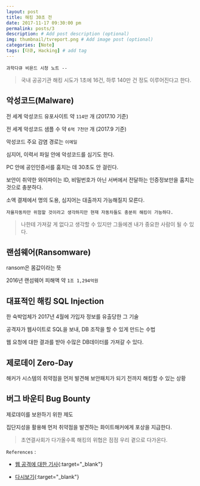 ```yaml
---
layout: post
title: 해킹 30초 전
date: 2017-11-17 09:30:00 pm
permalink: posts/3
description: # Add post description (optional)
img: thumbnail/tvreport.png # Add image post (optional)
categories: [Note]
tags: [다큐, Hacking] # add tag
---
```


`과학다큐 비욘드 시청 노트 --`

> 국내 공공기관 해킹 시도가 1초에 16건, 하루 140만 건 정도 이루어진다고 한다.

## 악성코드(Malware)

전 세계 악성코드 유포사이트 약 `114만` 개 (2017.10 기준)

전 세계 악성코드 샘플 수 약 `6억 7천만` 개 (2017.9 기준)

악성코드 주요 감염 경로는 `이메일`

심지어, 이력서 파일 안에 악성코드를 심기도 한다.

PC 안에 공인인증서를 훔치는 데 30초도 안 걸린다.

보안이 취약한 와이파이는 ID, 비밀번호가 아닌 서버에서 전달하는 인증정보만을 훔치는 것으로 충분하다.

소액 결제에서 명의 도용, 심지어는 대출까지 가능해질지 모른다.

`자율자동차만 위험할 것이라고 생각하지만 현재 자동차들도 충분히 해킹이 가능하다.`

> 나한테 가져갈 게 없다고 생각할 수 있지만 그들에겐 내가 중요한 사람이 될 수 있다.

## 랜섬웨어(Ransomware)

ransom은 몸값이라는 뜻

2016년 랜섬웨어 피해액 약 `1조 1,294억원`

## 대표적인 해킹 SQL Injection

한 숙박업체가 2017년 4월에 가입자 정보를 유출당한 그 기술

공격자가 웹사이트로 SQL을 보내, DB 조작을 할 수 있게 만드는 수법

웹 요청에 대한 결과를 받아 수많은 DB데이터를 가져갈 수 있다.

## 제로데이 Zero-Day

해커가 시스템의 취약점을 먼저 발견해 보안패치가 되기 전까지 해킹할 수 있는 상황

## 버그 바운티 Bug Bounty

제로데이를 보완하기 위한 제도

집단지성을 활용해 먼저 취약점을 발견하는 화이트해커에게 포상을 지급한다.

> 초연결사회가 다가올수록 해킹의 위협은 점점 우리 곁으로 다가온다.

`References` : 

* [웹 공격에 대한 기사](http://www.zdnet.co.kr/news/news_view.asp?artice_id=20170522162444){:target="_blank"}

* [다시보기](http://www.ebs.co.kr/tv/show?prodId=124333&lectId=10784084){:target="_blank"}